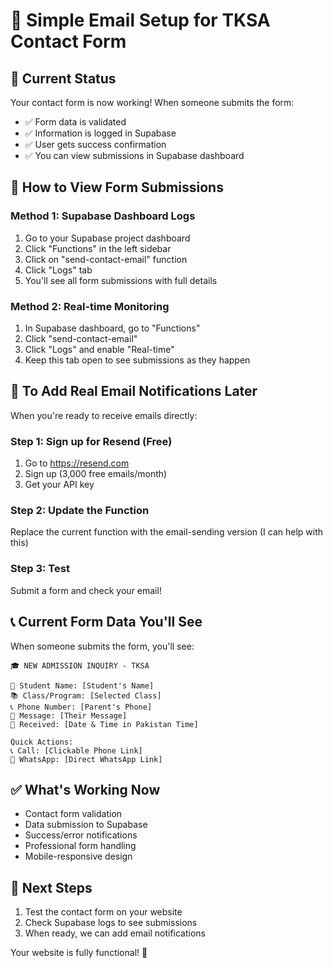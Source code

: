 # 📧 Simple Email Setup for TKSA Contact Form

## 🎯 Current Status
Your contact form is now working! When someone submits the form:
- ✅ Form data is validated
- ✅ Information is logged in Supabase
- ✅ User gets success confirmation
- ✅ You can view submissions in Supabase dashboard

## 📱 How to View Form Submissions

### Method 1: Supabase Dashboard Logs
1. Go to your Supabase project dashboard
2. Click "Functions" in the left sidebar
3. Click on "send-contact-email" function
4. Click "Logs" tab
5. You'll see all form submissions with full details

### Method 2: Real-time Monitoring
1. In Supabase dashboard, go to "Functions"
2. Click "send-contact-email"
3. Click "Logs" and enable "Real-time"
4. Keep this tab open to see submissions as they happen

## 🔄 To Add Real Email Notifications Later

When you're ready to receive emails directly:

### Step 1: Sign up for Resend (Free)
1. Go to https://resend.com
2. Sign up (3,000 free emails/month)
3. Get your API key

### Step 2: Update the Function
Replace the current function with the email-sending version (I can help with this)

### Step 3: Test
Submit a form and check your email!

## 📞 Current Form Data You'll See

When someone submits the form, you'll see:
```
🎓 NEW ADMISSION INQUIRY - TKSA

👤 Student Name: [Student's Name]
📚 Class/Program: [Selected Class]
📞 Phone Number: [Parent's Phone]
💬 Message: [Their Message]
📅 Received: [Date & Time in Pakistan Time]

Quick Actions:
📞 Call: [Clickable Phone Link]
💬 WhatsApp: [Direct WhatsApp Link]
```

## ✅ What's Working Now
- Contact form validation
- Data submission to Supabase
- Success/error notifications
- Professional form handling
- Mobile-responsive design

## 🚀 Next Steps
1. Test the contact form on your website
2. Check Supabase logs to see submissions
3. When ready, we can add email notifications

Your website is fully functional! 🎉
